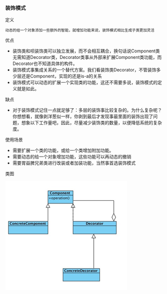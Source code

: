 ### 装饰模式

定义

    动态的给一个对象添加一些额外的智能，就增加功能来说，装饰模式相比生成子类更加灵活
 
优点

* 装饰类和呗装饰类可以独立发展，而不会相互耦合，换句话说Component类无需知道Decorator类，Decorator类事从外部来扩展Component类功能，而Decorator也不知道具体的构件。
* 装饰模式事集成关系的一个替代方案。我们看装饰类Decorator，不管装饰多少层还是Component，实现的还是is-a的关系
* 装饰模式可以动态的扩展一个实现类的功能，这还不需要多说，装饰模式的定义就是如此。

缺点

* 对于装饰模式记住一点就足够了：多层的装饰事比较复杂的。为什么复杂呢？你想想看，就像剥洋葱似一样，你剥到最后才发现事最里面的装饰出现了问题，想象以下工作量吧，因此，尽量减少装饰类的数量，以便降低系统的复杂度。

使用场景

* 需要扩展一个类的功能，或给一个类增加附加功能。
* 需要动态的给一个对象增加功能，这些功能可以再动态的撤销
* 需要胃益脾兄弟类进行改装或者加装功能，当然事首选装饰模式
   
类图
    
![Alt text](../../asset/decorator_pattern/class.jpg "Optional title")